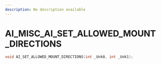 ```yaml
---
description: No description available 
---
```


# AI_MISC\_AI_SET_ALLOWED_MOUNT_DIRECTIONS

```cpp
void AI_SET_ALLOWED_MOUNT_DIRECTIONS(int _Unk0, int _Unk1);
```